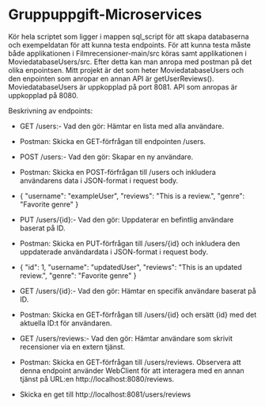 # Gruppuppgift-Microservices
Kör hela scriptet som ligger i mappen sql_script för att skapa databaserna och exempeldatan för att kunna testa endpoints.
För att kunna testa måste både applikationen i Filmrecensioner-main/src köras samt applikationen i MoviedatabaseUsers/src.
Efter detta kan man anropa med postman på det olika enpointsen.
Mitt projekt är det som heter MoviedatabaseUsers och den enpointen som anropar en annan API är getUserReviews().
MoviedatabaseUsers är uppkopplad på port 8081.
API som anropas är uppkopplad på 8080.

 
Beskrivning av endpoints:
- GET /users:- Vad den gör: Hämtar en lista med alla användare.
- Postman: Skicka en GET-förfrågan till endpointen /users.

- POST /users:- Vad den gör: Skapar en ny användare.
- Postman: Skicka en POST-förfrågan till /users och inkludera användarens data i JSON-format i request body.
- {
  "username": "exampleUser",
  "reviews": "This is a review.",
  "genre": "Favorite genre"
}

- PUT /users/{id}:- Vad den gör: Uppdaterar en befintlig användare baserat på ID.
- Postman: Skicka en PUT-förfrågan till /users/{id} och inkludera den uppdaterade användardata i JSON-format i request body.
- {
  "id": 1,
  "username": "updatedUser",
  "reviews": "This is an updated review.",
  "genre": "Favorite genre"
}

- GET /users/{id}:- Vad den gör: Hämtar en specifik användare baserat på ID.
- Postman: Skicka en GET-förfrågan till /users/{id} och ersätt {id} med det aktuella ID:t för användaren.

- GET /users/reviews:- Vad den gör: Hämtar användare som skrivit recensioner via en extern tjänst.
- Postman: Skicka en GET-förfrågan till /users/reviews. Observera att denna endpoint använder WebClient för att interagera med en annan tjänst på URL:en http://localhost:8080/reviews.
- Skicka en get till http://localhost:8081/users/reviews
